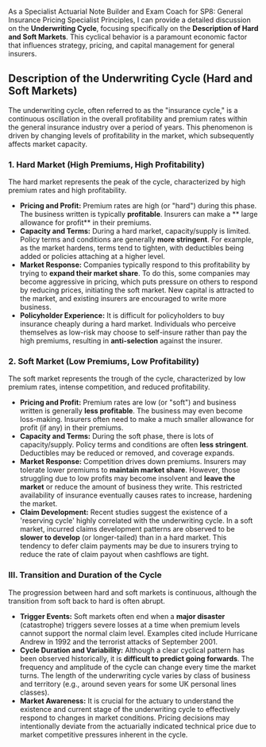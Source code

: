 As a Specialist Actuarial Note Builder and Exam Coach for SP8: General Insurance Pricing Specialist Principles, I can provide a detailed discussion on the **Underwriting Cycle**, focusing specifically on the **Description of Hard and Soft Markets**. This cyclical behavior is a paramount economic factor that influences strategy, pricing, and capital management for general insurers.

## **Description of the Underwriting Cycle (Hard and Soft Markets)**

The underwriting cycle, often referred to as the "insurance cycle," is a continuous oscillation in the overall profitability and premium rates within the general insurance industry over a period of years. This phenomenon is driven by changing levels of profitability in the market, which subsequently affects market capacity.

### **1\. Hard Market (High Premiums, High Profitability)**

The hard market represents the peak of the cycle, characterized by high premium rates and high profitability.

* **Pricing and Profit:** Premium rates are high (or "hard") during this phase. The business written is typically **profitable**. Insurers can make a \*\* large allowance for profit\*\* in their premiums.  
* **Capacity and Terms:** During a hard market, capacity/supply is limited. Policy terms and conditions are generally **more stringent**. For example, as the market hardens, terms tend to tighten, with deductibles being added or policies attaching at a higher level.  
* **Market Response:** Companies typically respond to this profitability by trying to **expand their market share**. To do this, some companies may become aggressive in pricing, which puts pressure on others to respond by reducing prices, initiating the soft market. New capital is attracted to the market, and existing insurers are encouraged to write more business.  
* **Policyholder Experience:** It is difficult for policyholders to buy insurance cheaply during a hard market. Individuals who perceive themselves as low-risk may choose to self-insure rather than pay the high premiums, resulting in **anti-selection** against the insurer.

### **2\. Soft Market (Low Premiums, Low Profitability)**

The soft market represents the trough of the cycle, characterized by low premium rates, intense competition, and reduced profitability.

* **Pricing and Profit:** Premium rates are low (or "soft") and business written is generally **less profitable**. The business may even become loss-making. Insurers often need to make a much smaller allowance for profit (if any) in their premiums.  
* **Capacity and Terms:** During the soft phase, there is lots of capacity/supply. Policy terms and conditions are often **less stringent**. Deductibles may be reduced or removed, and coverage expands.  
* **Market Response:** Competition drives down premiums. Insurers may tolerate lower premiums to **maintain market share**. However, those struggling due to low profits may become insolvent and **leave the market** or reduce the amount of business they write. This restricted availability of insurance eventually causes rates to increase, hardening the market.  
* **Claim Development:** Recent studies suggest the existence of a 'reserving cycle' highly correlated with the underwriting cycle. In a soft market, incurred claims development patterns are observed to be **slower to develop** (or longer-tailed) than in a hard market. This tendency to defer claim payments may be due to insurers trying to reduce the rate of claim payout when cashflows are tight.

### **III. Transition and Duration of the Cycle**

The progression between hard and soft markets is continuous, although the transition from soft back to hard is often abrupt.

* **Trigger Events:** Soft markets often end when a **major disaster** (catastrophe) triggers severe losses at a time when premium levels cannot support the normal claim level. Examples cited include Hurricane Andrew in 1992 and the terrorist attacks of September 2001\.  
* **Cycle Duration and Variability:** Although a clear cyclical pattern has been observed historically, it is **difficult to predict going forwards**. The frequency and amplitude of the cycle can change every time the market turns. The length of the underwriting cycle varies by class of business and territory (e.g., around seven years for some UK personal lines classes).  
* **Market Awareness:** It is crucial for the actuary to understand the existence and current stage of the underwriting cycle to effectively respond to changes in market conditions. Pricing decisions may intentionally deviate from the actuarially indicated technical price due to market competitive pressures inherent in the cycle.

